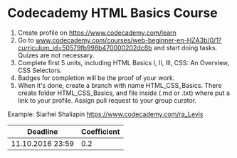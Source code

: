# Codecademy HTML Basics Course

1. Create profile on https://www.codecademy.com/learn
2. Go to www.codecademy.com/courses/web-beginner-en-HZA3b/0/1?curriculum_id=50579fb998b470000202dc8b and start doing tasks. Quizes are not necessary.
3. Complete first 5 units, including HTML Basics I, II, III, CSS: An Overview, CSS Selectors.
4. Badges for completion will be the proof of your work.
5. When it's done, create a branch with name HTML_CSS_Basics. There create folder HTML_CSS_Basics, and file inside (.md or .txt) where put a link to your profile. Assign pull request to your group curator.

Example:
Siarhei Shaliapin
https://www.codecademy.com/ra_Levis

Deadline         | Coefficient
-----------------|------------------
11.10.2016 23:59 | 0.2

